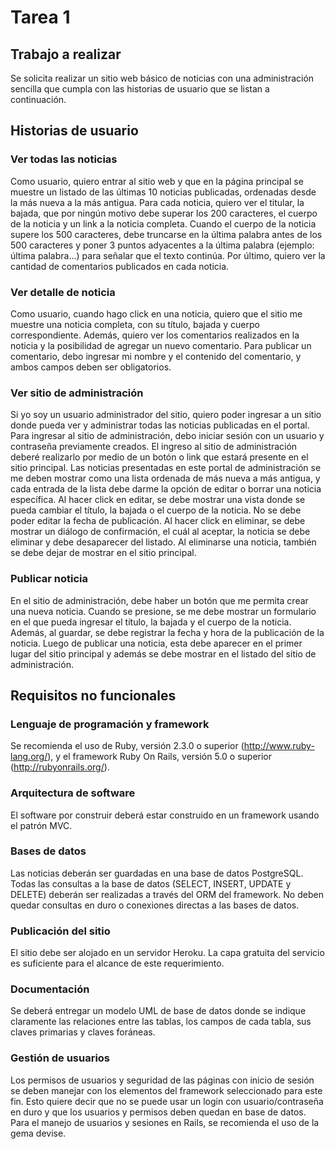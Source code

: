 # Tarea 1

## Trabajo a realizar
Se solicita realizar un sitio web básico de noticias con una administración sencilla que
cumpla con las historias de usuario que se listan a continuación.

## Historias de usuario

### Ver todas las noticias
Como usuario, quiero entrar al sitio web y que en la página principal se muestre un
listado de las últimas 10 noticias publicadas, ordenadas desde la más nueva a la más
antigua.
Para cada noticia, quiero ver el titular, la bajada, que por ningún motivo debe superar
los 200 caracteres, el cuerpo de la noticia y un link a la noticia completa. Cuando el
cuerpo de la noticia supere los 500 caracteres, debe truncarse en la última palabra
antes de los 500 caracteres y poner 3 puntos adyacentes a la última palabra (ejemplo:
última palabra…) para señalar que el texto continúa.
Por último, quiero ver la cantidad de comentarios publicados en cada noticia.

### Ver detalle de noticia
Como usuario, cuando hago click en una noticia, quiero que el sitio me muestre una
noticia completa, con su título, bajada y cuerpo correspondiente.
Además, quiero ver los comentarios realizados en la noticia y la posibilidad de agregar
un nuevo comentario.
Para publicar un comentario, debo ingresar mi nombre y el contenido del comentario, y
ambos campos deben ser obligatorios.

### Ver sitio de administración
Si yo soy un usuario administrador del sitio, quiero poder ingresar a un sitio donde pueda ver y administrar todas las noticias publicadas en el portal.
Para ingresar al sitio de administración, debo iniciar sesión con un usuario y contraseña previamente creados.
El ingreso al sitio de administración deberé realizarlo por medio de un botón o link que estará presente en el sitio principal.
Las noticias presentadas en este portal de administración se me deben mostrar como una lista ordenada de más nueva a más antigua, y cada entrada de la lista debe darme la opción de editar o borrar una noticia específica.
Al hacer click en editar, se debe mostrar una vista donde se pueda cambiar el título, la bajada o el cuerpo de la noticia. No se debe poder editar la fecha de publicación. 
Al hacer click en eliminar, se debe mostrar un diálogo de confirmación, el cuál al aceptar, la noticia se debe eliminar y debe desaparecer del listado. Al eliminarse una noticia, también se debe dejar de mostrar en el sitio principal.

### Publicar noticia
En el sitio de administración, debe haber un botón que me permita crear una nueva noticia. Cuando se presione, se me debe mostrar un formulario en el que pueda ingresar el título, la bajada y el cuerpo de la noticia. Además, al guardar, se debe registrar la fecha y hora de la publicación de la noticia.
Luego de publicar una noticia, esta debe aparecer en el primer lugar del sitio principal y además se debe mostrar en el listado del sitio de administración.

## Requisitos no funcionales

### Lenguaje de programación y framework
Se recomienda el uso de Ruby, versión 2.3.0 o superior (http://www.ruby-lang.org/), y el framework Ruby On Rails, versión 5.0 o superior (http://rubyonrails.org/).

### Arquitectura de software
El software por construir deberá estar construido en un framework usando el patrón MVC.

### Bases de datos
Las noticias deberán ser guardadas en una base de datos PostgreSQL. Todas las consultas a la base de datos (SELECT, INSERT, UPDATE y DELETE) deberán ser realizadas a través del ORM del framework. No deben quedar consultas en duro o conexiones directas a las bases de datos.

### Publicación del sitio
El sitio debe ser alojado en un servidor Heroku. La capa gratuita del servicio es suficiente para el alcance de este requerimiento. 

### Documentación
Se deberá entregar un modelo UML de base de datos donde se indique claramente las relaciones entre las tablas, los campos de cada tabla, sus claves primarias y claves foráneas.

### Gestión de usuarios
Los permisos de usuarios y seguridad de las páginas con inicio de sesión se deben manejar con los elementos del framework seleccionado para este fin. Esto quiere decir que no se puede usar un login con usuario/contraseña en duro y que los usuarios y permisos deben quedan en base de datos.
Para el manejo de usuarios y sesiones en Rails, se recomienda el uso de la gema devise.
